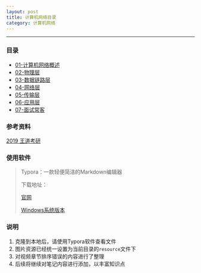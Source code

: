 ```yaml
---
layout: post
title: 计算机网络目录
category: 计算机网络
---
```

---

### 目录

* [01-计算机网络概述](./01-概述/01-概述.md)
* [02-物理层](./02-物理层/02-物理层.md)
* [03-数据链路层](./03-数据链路层/03-数据链路层.md)
* [04-网络层](./04-网络层/04-网络层.md)
* [05-传输层](./05-传输层/05-传输层.md)
* [06-应用层](./06-应用层/06-应用层.md)
* [07-面试常客](./07-面试常客/07-面试常客.md)

### 参考资料

[2019 王道考研](https://www.bilibili.com/video/BV19E411D78Q)

### 使用软件

> Typora：一款轻便简洁的Markdown编辑器
>
> 下载地址：
>
> [官网](https://www.typora.io/)
>
> [Windows系统版本](https://www.typora.io/#windows)

### 说明

1. 克隆到本地后，请使用Typora软件查看文件
2. 图片资源已经统一设置为当前目录的`resource`文件下
3. 对视频章节排序错误的内容进行了整理
4. 后续将继续对笔记内容进行添加，以丰富知识点
